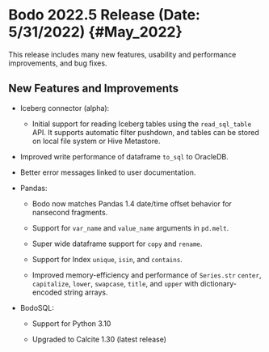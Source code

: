 # Bodo 2022.5 Release (Date: 5/31/2022) {#May_2022}

This release includes many new features, usability and performance
improvements, and bug fixes.

## New Features and Improvements

- Iceberg connector (alpha):

  - Initial support for reading Iceberg tables using the `read_sql_table` API.
    It supports automatic filter pushdown, and tables can be stored on local file system
    or Hive Metastore.

- Improved write performance of dataframe `to_sql` to OracleDB.

- Better error messages linked to user documentation.

- Pandas:

  - Bodo now matches Pandas 1.4 date/time offset behavior for nansecond fragments.

  - Support for `var_name` and `value_name` arguments in `pd.melt`.

  - Super wide dataframe support for `copy` and `rename`.

  - Support for Index `unique`, `isin`, and `contains`.

  - Improved memory-efficiency and performance of `Series.str` `center`, `capitalize`, `lower`, `swapcase`, `title`, and `upper` with dictionary-encoded string arrays.

- BodoSQL:

  - Support for Python 3.10

  - Upgraded to Calcite 1.30 (latest release)
